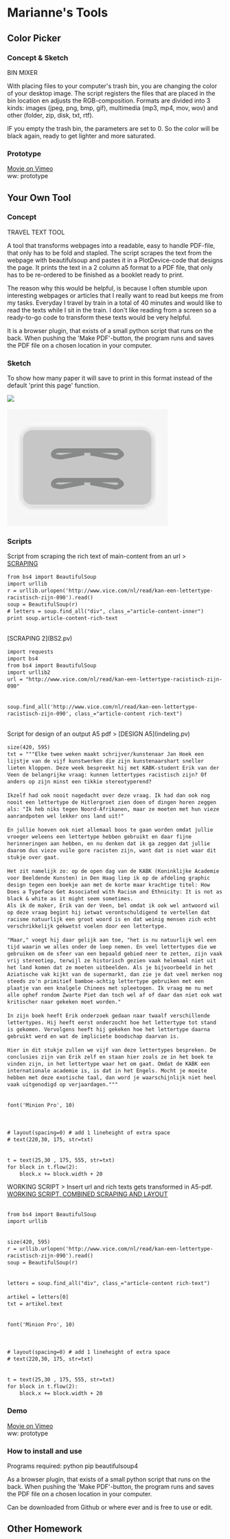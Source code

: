 # Marianne's Tools

## Color Picker



### Concept & Sketch

BIN MIXER

With placing files to your computer's trash bin, you are changing the color of your desktop image. The script registers the files that are placed in the bin location en adjusts the RGB-composition. Formats are divided into 3 kinds: images (jpeg, png, bmp, gif), multimedia (mp3, mp4, mov, wov) and other (folder, zip, disk, txt, rtf).

IF you empty the trash bin, the parameters are set to 0. So the color will be black again, ready to get lighter and more saturated. 


### Prototype

[Movie on Vimeo](https://vimeo.com/159337264) 
<br>
ww: prototype



## Your Own Tool

### Concept

TRAVEL TEXT TOOL

A tool that transforms webpages into a readable, easy to handle PDF-file, that only has to be fold and stapled. The script scrapes the text from the webpage with beautifulsoup and pastes it in a PlotDevice-code that designs the page. It prints the text in a 2 column a5 format to a PDF file, that only has to be re-ordered to be finished as a booklet ready to print.

The reason why this would be helpful, is because I often stumble upon interesting webpages or articles that I really want to read but keeps me from my tasks. Everyday I travel by train in a total of 40 minutes and would like to read the texts while I sit in the train. I don't like reading from a screen so a ready-to-go code to transform these texts would be very helpful.

It is a browser plugin, that exists of a small python script that runs on the back. When pushing the 'Make PDF'-button, the program runs and saves the PDF file on a chosen location in your computer.

### Sketch

To show how many paper it will save to print in this format instead of the default 'print this page' function.

![](comparison.png)



![](A.png)


### Scripts

Script from scraping the rich text of main-content from an url >
<br>
[SCRAPING](BS.pv)

```
from bs4 import BeautifulSoup
import urllib
r = urllib.urlopen('http://www.vice.com/nl/read/kan-een-lettertype-racistisch-zijn-090').read()
soup = BeautifulSoup(r)
# letters = soup.find_all("div", class_="article-content-inner")
print soup.article-content-rich-text
```
<br>
[SCRAPING 2](BS2.pv)

```
import requests
import bs4
from bs4 import BeautifulSoup
import urllib2
url = "http://www.vice.com/nl/read/kan-een-lettertype-racistisch-zijn-090"


soup.find_all('http://www.vice.com/nl/read/kan-een-lettertype-racistisch-zijn-090', class_="article-content rich-text")
```
<br>
Script for design of an output A5 pdf >
[DESIGN A5](indeling.pv)

```
size(420, 595)
txt = """Elke twee weken maakt schrijver/kunstenaar Jan Hoek een lijstje van de vijf kunstwerken die zijn kunstenaarshart sneller lieten kloppen. Deze week bespreekt hij met KABK-student Erik van der Veen de belangrijke vraag: kunnen lettertypes racistisch zijn? Of anders op zijn minst een tikkie stereotyperend?

Ikzelf had ook nooit nagedacht over deze vraag. Ik had dan ook nog nooit een lettertype de Hitlergroet zien doen of dingen horen zeggen als: "Ik heb niks tegen Noord-Afrikanen, maar ze moeten met hun vieze aanrandpoten wel lekker ons land uit!"

En jullie hoeven ook niet allemaal boos te gaan worden omdat jullie vroeger weleens een lettertype hebben gebruikt en daar fijne herinneringen aan hebben, en nu denken dat ik ga zeggen dat jullie daarom dus vieze vuile gore racisten zijn, want dat is niet waar dit stukje over gaat.

Het zit namelijk zo: op de open dag van de KABK (Koninklijke Academie voor Beeldende Kunsten) in Den Haag liep ik op de afdeling graphic design tegen een boekje aan met de korte maar krachtige titel: How Does a Typeface Get Associated with Racism and Ethnicity: It is not as black & white as it might seem sometimes. 
Als ik de maker, Erik van der Veen, bel omdat ik ook wel antwoord wil op deze vraag begint hij ietwat verontschuldigend te vertellen dat racisme natuurlijk een groot woord is en dat weinig mensen zich echt verschrikkelijk gekwetst voelen door een lettertype.

"Maar," voegt hij daar gelijk aan toe, "het is nu natuurlijk wel een tijd waarin we alles onder de loep nemen. En veel lettertypes die we gebruiken om de sfeer van een bepaald gebied neer te zetten, zijn vaak vrij stereotiep, terwijl ze historisch gezien vaak helemaal niet uit het land komen dat ze moeten uitbeelden. Als je bijvoorbeeld in het Aziatische vak kijkt van de supermarkt, dan zie je dat veel merken nog steeds zo'n primitief bamboe-achtig lettertype gebruiken met een plaatje van een knalgele Chinees met spleetogen. Ik vraag me nu met alle ophef rondom Zwarte Piet dan toch wel af of daar dan niet ook wat kritischer naar gekeken moet worden."

In zijn boek heeft Erik onderzoek gedaan naar twaalf verschillende lettertypes. Hij heeft eerst onderzocht hoe het lettertype tot stand is gekomen. Vervolgens heeft hij gekeken hoe het lettertype daarna gebruikt werd en wat de impliciete boodschap daarvan is.

Hier in dit stukje zullen we vijf van deze lettertypes bespreken. De conclusies zijn van Erik zelf en staan hier zoals ze in het boek te vinden zijn, in het lettertype waar het om gaat. Omdat de KABK een internationale academie is, is dat in het Engels. Mocht je moeite hebben met deze exotische taal, dan word je waarschijnlijk niet heel vaak uitgenodigd op verjaardagen."""


font('Minion Pro', 10)



# layout(spacing=0) # add 1 lineheight of extra space
# text(220,30, 175, str=txt)


t = text(25,30 , 175, 555, str=txt)
for block in t.flow(2):
    block.x += block.width + 20
```


WORKING SCRIPT >
Insert url and rich texts gets transformed in A5-pdf.
[WORKING SCRIPT, COMBINED SCRAPING AND LAYOUT](WERKEND.pv)


```

from bs4 import BeautifulSoup
import urllib


size(420, 595)
r = urllib.urlopen('http://www.vice.com/nl/read/kan-een-lettertype-racistisch-zijn-090').read()
soup = BeautifulSoup(r)


letters = soup.find_all("div", class_="article-content rich-text")

artikel = letters[0]
txt = artikel.text


font('Minion Pro', 10)



# layout(spacing=0) # add 1 lineheight of extra space
# text(220,30, 175, str=txt)


t = text(25,30 , 175, 555, str=txt)
for block in t.flow(2):
    block.x += block.width + 20

```


### Demo

[Movie on Vimeo](https://vimeo.com/159336373) 
<br>
ww: prototype


### How to install and use


Programs required:
python
pip
beautifulsoup4

As a browser plugin, that exists of a small python script that runs on the back. When pushing the 'Make PDF'-button, the program runs and saves the PDF file on a chosen location in your computer. 

Can be downloaded from Github or where ever and is free to use or edit.







## Other Homework

